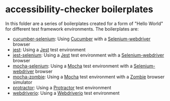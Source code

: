 # accessibility-checker boilerplates

In this folder are a series of boilerplates created for a form
of "Hello World" for different test framework environments. The boilerplates
are:

* [cucumber-selenium](cucumber-selenium): Using [Cucumber](https://www.npmjs.com/package/cucumber) with a [Selenium-webdriver](https://www.npmjs.com/package/selenium-webdriver) browser
* [jest](jest): Using a [Jest](https://www.npmjs.com/package/jest) test environment
* [jest-selenium](jest-selenium): Using a [Jest](https://www.npmjs.com/package/jest) test environment with a [Selenium-webdriver](https://www.npmjs.com/package/selenium-webdriver) browser
* [mocha-selenium](mocha-selenium): Using a [Mocha](https://www.npmjs.com/package/mocha) test environment with a [Selenium-webdriver](https://www.npmjs.com/package/selenium-webdriver) browser
* [mocha-zombie](mocha-zombie): Using a [Mocha](https://www.npmjs.com/package/mocha) test environment with a [Zombie](https://www.npmjs.com/package/zombie) browser simulator
* [protractor](protractor): Using a [Protractor](https://www.npmjs.com/package/protractor) test environment
* [webdriverio](webdriverio): Using a [Webdriverio](https://www.npmjs.com/package/webdriverio) test environment